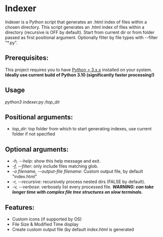 # Indexer
Indexer is a Python script that generates an .html index of files within a chosen directory. This script generates an .html index of files within a directory (recursive is OFF by default). Start from current dir or from folder passed as first positional argument. Optionally filter by file types with --filter "*.py".

## Prerequisites:
This project requires you to have [Python > 3.x.x](https://www.python.org/downloads/) installed on your system. **Ideally use current build of Python 3.10 (significantly faster processing!)**

## Usage
*python3 indexer.py /top_dir*

## Positional arguments:
* *top_dir*: top folder from which to start generating indexes, use current folder if not specified

## Optional arguments:
* *-h, --help*: show this help message and exit.
* *-f, --filter*: only include files matching glob.
* *-o filename, --output-file filename*: Custom output file, by default "index.html"
* *-r, --recursive*: recursively process nested dirs (FALSE by default).
* *-v, --verbose*: verbosely list every processed file. ***WARNING: can take longer time with complex file tree structures on slow terminals.***

## Features:
* Custom icons (if supported by OS)  
* File Size & Modified Time display 
* Create custom output file (by default *index.html* is generated
